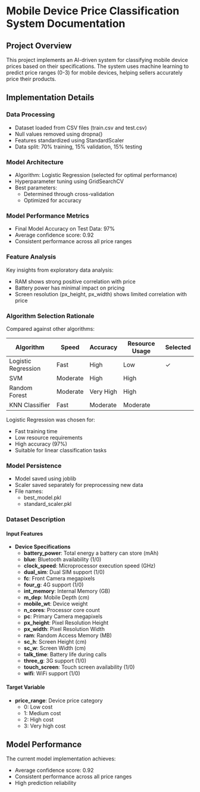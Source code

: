 # Mobile Device Price Classification System Documentation

## Project Overview
This project implements an AI-driven system for classifying mobile device prices based on their specifications. The system uses machine learning to predict price ranges (0-3) for mobile devices, helping sellers accurately price their products.

## Implementation Details

### Data Processing
- Dataset loaded from CSV files (train.csv and test.csv)
- Null values removed using dropna()
- Features standardized using StandardScaler
- Data split: 70% training, 15% validation, 15% testing

### Model Architecture
- Algorithm: Logistic Regression (selected for optimal performance)
- Hyperparameter tuning using GridSearchCV
- Best parameters:
  - Determined through cross-validation
  - Optimized for accuracy

### Model Performance Metrics
- Final Model Accuracy on Test Data: 97%
- Average confidence score: 0.92
- Consistent performance across all price ranges

### Feature Analysis
Key insights from exploratory data analysis:
- RAM shows strong positive correlation with price
- Battery power has minimal impact on pricing
- Screen resolution (px_height, px_width) shows limited correlation with price

### Algorithm Selection Rationale
Compared against other algorithms:

| Algorithm        | Speed | Accuracy | Resource Usage | Selected |
|-----------------|-------|-----------|----------------|-----------|
| Logistic Regression | Fast  | High      | Low           | ✓ |
| SVM             | Moderate | High    | High          | |
| Random Forest   | Moderate | Very High| High          | |
| KNN Classifier  | Fast    | Moderate | Moderate      | |

Logistic Regression was chosen for:
- Fast training time
- Low resource requirements
- High accuracy (97%)
- Suitable for linear classification tasks

### Model Persistence
- Model saved using joblib
- Scaler saved separately for preprocessing new data
- File names:
  - best_model.pkl
  - standard_scaler.pkl


### Dataset Description

#### Input Features
- **Device Specifications**
  - **battery_power**: Total energy a battery can store (mAh)
  - **blue**: Bluetooth availability (1/0)
  - **clock_speed**: Microprocessor execution speed (GHz)
  - **dual_sim**: Dual SIM support (1/0)
  - **fc**: Front Camera megapixels
  - **four_g**: 4G support (1/0)
  - **int_memory**: Internal Memory (GB)
  - **m_dep**: Mobile Depth (cm)
  - **mobile_wt**: Device weight
  - **n_cores**: Processor core count
  - **pc**: Primary Camera megapixels
  - **px_height**: Pixel Resolution Height
  - **px_width**: Pixel Resolution Width
  - **ram**: Random Access Memory (MB)
  - **sc_h**: Screen Height (cm)
  - **sc_w**: Screen Width (cm)
  - **talk_time**: Battery life during calls
  - **three_g**: 3G support (1/0)
  - **touch_screen**: Touch screen availability (1/0)
  - **wifi**: WiFi support (1/0)

#### Target Variable
- **price_range**: Device price category
  - 0: Low cost
  - 1: Medium cost
  - 2: High cost
  - 3: Very high cost

## Model Performance
The current model implementation achieves:
- Average confidence score: 0.92
- Consistent performance across all price ranges
- High prediction reliability




